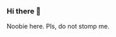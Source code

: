 ### Hi there 👋

Noobie here. Pls, do not stomp me.
<!--
**icedumpy/icedumpy** is a ✨ _special_ ✨ repository because its `README.md` (this file) appears on your GitHub profile.

Here are some ideas to get you started:

- 🔭 I’m currently working on some project
- 🌱 I’m currently learning AI, DL
- 👯 I’m looking to collaborate on ...
- 🤔 I’m looking for help with python
- 💬 Ask me about ...
- 📫 How to reach me: ...
- 😄 Pronouns: ...
- ⚡ Fun fact: KekW
-->
